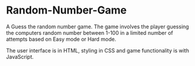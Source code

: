 # Random-Number-Game

A Guess the random number game. The game involves the player guessing the computers random number between 1-100 in a limited number of attempts based on Easy mode or Hard mode.

The user interface is in HTML, styling in CSS and game functionality is with JavaScript.